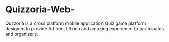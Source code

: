 # Quizzoria-Web-
Quzzoria is a cross platform mobile application Quiz game platform designed to provide Ad free, UI rich and amazing experience to participates and organizers. 
